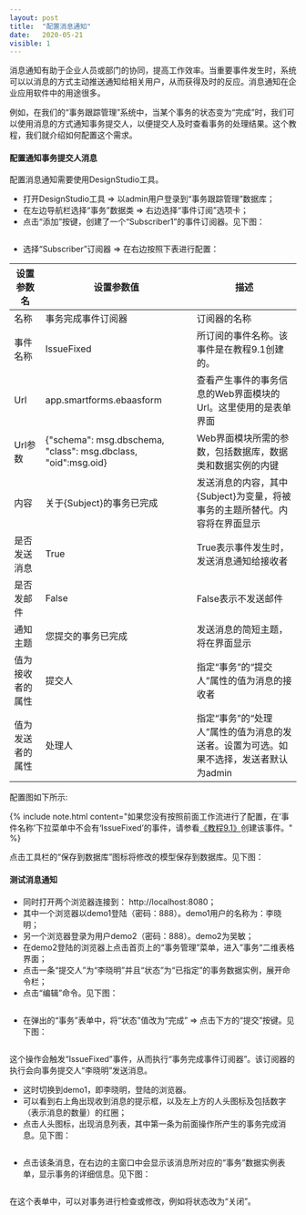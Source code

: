 ```yaml
---
layout: post
title:  "配置消息通知"
date:   2020-05-21
visible: 1
---
```


消息通知有助于企业人员或部门的协同，提高工作效率。当重要事件发生时，系统可以以消息的方式主动推送通知给相关用户，从而获得及时的反应。消息通知在企业应用软件中的用途很多。

例如，在我们的“事务跟踪管理”系统中，当某个事务的状态变为“完成”时，我们可以使用消息的方式通知事务提交人，以便提交人及时查看事务的处理结果。这个教程，我们就介绍如何配置这个需求。

#### 配置通知事务提交人消息

配置消息通知需要使用DesignStudio工具。

* 打开DesignStudio工具 => 以admin用户登录到“事务跟踪管理”数据库；
* 在左边导航栏选择“事务”数据类 => 右边选择“事件订阅”选项卡；
* 点击“添加”按键，创建了一个“Subscriber1”的事件订阅器。见下图：

<img src="{{'/assets/img/2018-4-1-创建事件订阅器.png' | prepend: site.baseurl }}" alt="">

* 选择“Subscriber”订阅器 => 在右边按照下表进行配置：

| 设置参数名 | 设置参数值 | 描述 |
|-------|--------|---------|
| 名称 | 事务完成事件订阅器 | 订阅器的名称 |
| 事件名称 | IssueFixed | 所订阅的事件名称。该事件是在教程9.1创建的。 |
| Url | app.smartforms.ebaasform | 查看产生事件的事务信息的Web界面模块的Url。这里使用的是表单界面 |
| Url参数 | {"schema": msg.dbschema, "class": msg.dbclass, "oid":msg.oid} | Web界面模块所需的参数，包括数据库，数据类和数据实例的内键 |
| 内容 | 关于{Subject}的事务已完成 | 发送消息的内容，其中{Subject}为变量，将被事务的主题所替代。内容将在界面显示 |
| 是否发送消息 | True | True表示事件发生时，发送消息通知给接收者 |
| 是否发邮件 | False | False表示不发送邮件 |
| 通知主题 | 您提交的事务已完成 | 发送消息的简短主题，将在界面显示 |
| 值为接收者的属性 | 提交人 | 指定“事务”的“提交人”属性的值为消息的接收者 |
| 值为发送者的属性 | 处理人 | 指定“事务”的“处理人”属性的值为消息的发送者。设置为可选。如果不选择，发送者默认为admin |

配置图如下所示: 
<img src="{{'/assets/img/2018-4-1-配置事件订阅器.png' | prepend: site.baseurl }}" alt="">

{% include note.html content="如果您没有按照前面工作流进行了配置，在‘事件名称’下拉菜单中不会有‘IssueFixed’的事件，请参看<a class='post-link' href='https://smarttdm.github.io/blog/Tutorial-9.1-%E5%AE%9A%E4%B9%89%E5%B7%A5%E4%BD%9C%E6%B5%81%E4%BA%8B%E4%BB%B6/'>《教程9.1》</a>创建该事件。" %}

点击工具栏的“保存到数据库”图标将修改的模型保存到数据库。见下图：
<img src="{{'/assets/img/2018-4-1-保存到数据库.png' | prepend: site.baseurl }}" alt="">

#### 测试消息通知

* 同时打开两个浏览器连接到： http://localhost:8080；
* 其中一个浏览器以demo1登陆（密码：888）。demo1用户的名称为：李晓明；
* 另一个浏览器登录为用户demo2（密码：888）。demo2为吴敏；
* 在demo2登陆的浏览器上点击首页上的“事务管理”菜单，进入”事务“二维表格界面；
* 点击一条“提交人”为“李晓明”并且“状态”为“已指定”的事务数据实例，展开命令栏；
* 点击“编辑”命令。见下图：

<img src="{{'/assets/img/2018-4-1-编辑事务记录.png' | prepend: site.baseurl }}" alt="">

* 在弹出的“事务”表单中，将“状态”值改为“完成” => 点击下方的“提交”按键。见下图：

<img src="{{'/assets/img/2018-4-1-修改事务记录状态.png' | prepend: site.baseurl }}" alt="">

这个操作会触发“IssueFixed”事件，从而执行“事务完成事件订阅器”。该订阅器的执行会向事务提交人“李晓明”发送消息。

* 这时切换到demo1，即李晓明，登陆的浏览器。
* 可以看到右上角出现收到消息的提示框，以及左上方的人头图标及包括数字（表示消息的数量）的红圈；
* 点击人头图标，出现消息列表，其中第一条为前面操作所产生的事务完成消息。见下图：

<img src="{{'/assets/img/2018-4-1-查看消息通知.png' | prepend: site.baseurl }}" alt="">

* 点击该条消息，在右边的主窗口中会显示该消息所对应的“事务”数据实例表单，显示事务的详细信息。见下图：

<img src="{{'/assets/img/2018-4-1-查看事务表单.png' | prepend: site.baseurl }}" alt="">

在这个表单中，可以对事务进行检查或修改，例如将状态改为“关闭”。





